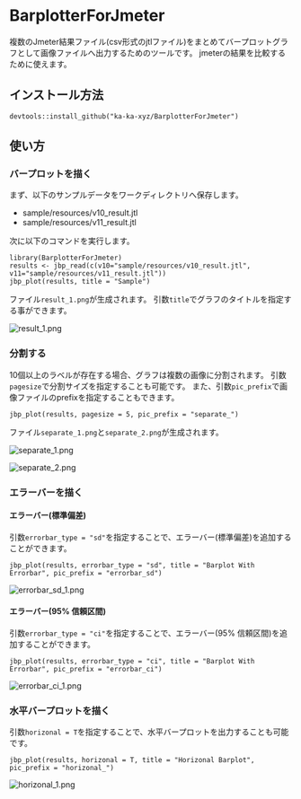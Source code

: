# BarplotterForJmeter

複数のJmeter結果ファイル(csv形式のjtlファイル)をまとめてバープロットグラフとして画像ファイルへ出力するためのツールです。
jmeterの結果を比較するために使えます。

## インストール方法

```
devtools::install_github("ka-ka-xyz/BarplotterForJmeter")
```


## 使い方

### バープロットを描く

まず、以下のサンプルデータをワークディレクトリへ保存します。

- sample/resources/v10_result.jtl
- sample/resources/v11_result.jtl

次に以下のコマンドを実行します。

```
library(BarplotterForJmeter)
results <- jbp_read(c(v10="sample/resources/v10_result.jtl", v11="sample/resources/v11_result.jtl"))
jbp_plot(results, title = "Sample")
```

ファイル`result_1.png`が生成されます。
引数`title`でグラフのタイトルを指定する事ができます。

![result_1.png](readme_resource/result_1.png)

### 分割する

10個以上のラベルが存在する場合、グラフは複数の画像に分割されます。
引数`pagesize`で分割サイズを指定することも可能です。
また、引数`pic_prefix`で画像ファイルのprefixを指定することもできます。

```
jbp_plot(results, pagesize = 5, pic_prefix = "separate_")
```

ファイル`separate_1.png`と`separate_2.png`が生成されます。

![separate_1.png](readme_resource/separate_1.png)

![separate_2.png](readme_resource/separate_2.png)


### エラーバーを描く

#### エラーバー(標準偏差)

引数`errorbar_type = "sd"`を指定することで、エラーバー(標準偏差)を追加することができます。

```
jbp_plot(results, errorbar_type = "sd", title = "Barplot With Errorbar", pic_prefix = "errorbar_sd")
```

![errorbar_sd_1.png](readme_resource/errorbar_sd_1.png)

#### エラーバー(95% 信頼区間)

引数`errorbar_type = "ci"`を指定することで、エラーバー(95% 信頼区間)を追加することができます。

```
jbp_plot(results, errorbar_type = "ci", title = "Barplot With Errorbar", pic_prefix = "errorbar_ci")
```

![errorbar_ci_1.png](readme_resource/errorbar_ci_1.png)

### 水平バープロットを描く

引数`horizonal = T`を指定することで、水平バープロットを出力することも可能です。

```
jbp_plot(results, horizonal = T, title = "Horizonal Barplot", pic_prefix = "horizonal_")
```

![horizonal_1.png](readme_resource/horizonal_1.png)
